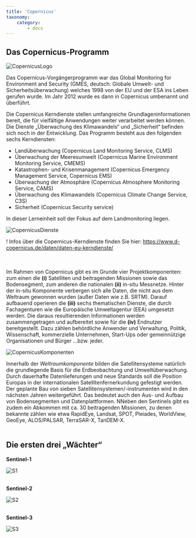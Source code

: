 ```yaml
---
title: 'Copernicus'
taxonomy:
    category:
        - docs
---
```


## Das Copernicus-Programm 

![CopernicusLogo](Copernicus2.png)  

Das Copernicus-Vorgängerprogramm war das Global Monitoring for Environment and Security (GMES, deutsch: Globale Umwelt- und Sicherheitsüberwachung) welches 1998 von der EU und der ESA ins Leben gerufen wurde. Im Jahr 2012 wurde es dann in Copernicus umbenannt und überführt. 

Die Copernicus Kerndienste stellen umfangreiche Grundlageninformationen bereit, die für vielfältige Anwendungen weiter verarbeitet werden können. Die Dienste „Überwachung des Klimawandels“ und „Sicherheit“ befinden sich noch in der Entwicklung. 
Das Programm besteht aus den folgenden sechs Kerndiensten:
-	Landüberwachung (Copernicus Land Monitoring Service, CLMS)
-	Überwachung der Meeresumwelt (Copernicus Marine Environment Monitoring Service, CMEMS)
-	Katastrophen- und Krisenmanagement (Copernicus Emergency Management Service, Copernicus EMS)
-	Überwachung der Atmosphäre (Copernicus Atmosphere Monitoring Service, CAMS)
-	Überwachung des Klimawandels (Copernicus Climate Change Service, C3S)
-	Sicherheit (Copernicus Security service)

In dieser Lerneinheit soll der Fokus auf dem Landmonitoring liegen.

![CopernicusDienste](Copernicus_Dienste_1_1000.png?classes=caption "Die sechs Copernicus Dienste.") 

! Infos über die Copernicus-Kerndienste finden Sie hier: https://www.d-copernicus.de/daten/daten-eu-kerndienste/  
<br><br>

Im Rahmen von Copernicus gibt es im Grunde vier Projektkomponenten: zum einen die __(i)__ Satelliten und beitragenden Missionen sowie das Bodensegment, zum anderen die nationalen **(ii)** in-situ Messnetze. Hinter der in-situ Komponente verbergen sich alle Daten, die nicht aus dem Weltraum gewonnen wurden (außer Daten wie z.B. SRTM). Darauf aufbauend operieren die __(iii)__ sechs thematischen Dienste, die durch Fachagenturen wie die Europäische Umweltagentur (EEA) umgesetzt werden. Die daraus resultierenden Informationen werden zusammengetragen und aufbereitet sowie für die __(iv)__ Endnutzer bereitgestellt. Dazu zählen behördliche Anwender und Verwaltung, Politik, Wissenschaft, kommerzielle Unternehmen, Start-Ups oder gemeinnützige Organisationen und Bürger ...bzw. jeder.

![CopernicusKomponenten](Copernicus_Komponenten.png)

Innerhalb der *Weltraumkomponente* bilden die Satellitensysteme natürlich die grundlegende Basis für die Erdbeobachtung und Umweltüberwachung. Durch dauerhafte Datenlieferungen und neue Standards soll die Position Europas in der internationalen Satellitenfernerkundung gefestigt werden. Der geplante Bau von sieben Satellitensystemen/-instrumenten wird in den nächsten Jahren weitergeführt. Das bedeutet auch den Aus- und Aufbau von Bodensegmenten und Datenplattformen. NNeben den Sentinels gibt es zudem ein Abkommen mit ca. 30 beitragenden Missionen, zu denen bekannte zählen wie etwa RapidEye, Landsat, SPOT, Pleiades, WorldView, GeoEye, ALOS/PALSAR, TerraSAR-X, TanDEM-X.
<br><br>

## Die ersten drei „Wächter“

__Sentinel-1__

![S1](Sentinel-1.png?classes=caption "Sentinel-1: Radar --> aktiv. &copy; ESA")
<br><br>
 
__Sentinel-2__ 

![S2](Sentinel-2_2.png?classes=caption "Sentinel-2: optisch multispektral --> passiv. &copy; ESA")
<br><br>  

__Sentinel-3__ 

![S3](Sentinel-3.png?classes=caption "Sentinel-3: Radar & optisch multispektral --> aktiv & passiv. &copy; ESA")


